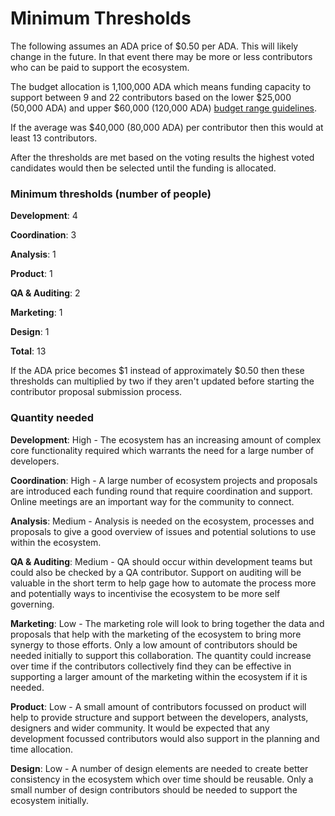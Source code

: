 # Minimum Thresholds

The following assumes an ADA price of $0.50 per ADA. This will likely change in the future. In that event there may be more or less contributors who can be paid to support the ecosystem.

The budget allocation is 1,100,000 ADA which means funding capacity to support between 9 and 22 contributors based on the lower $25,000 (50,000 ADA) and upper $60,000 (120,000 ADA) [budget range guidelines](../fund-7/budget-ranges.md). &#x20;

If the average was $40,000 (80,000 ADA) per contributor then this would at least 13 contributors.

After the thresholds are met based on the voting results the highest voted candidates would then be selected until the funding is allocated.

### Minimum thresholds (number of people)



**Development**: 4

**Coordination**: 3

**Analysis**: 1

**Product**: 1

**QA & Auditing**: 2

**Marketing**: 1

**Design**: 1

**Total**: 13



If the ADA price becomes $1 instead of approximately $0.50 then these thresholds can multiplied by two if they aren't updated before starting the contributor proposal submission process.



### Quantity needed

**Development**: High - The ecosystem has an increasing amount of complex core functionality required which warrants the need for a large number of developers.

**Coordination**: High - A large number of ecosystem projects and proposals are introduced each funding round that require coordination and support. Online meetings are an important way for the community to connect.

**Analysis**: Medium - Analysis is needed on the ecosystem, processes and proposals to give a good overview of issues and potential solutions to use within the ecosystem.

**QA & Auditing**: Medium - QA should occur within development teams but could also be checked by a QA contributor. Support on auditing will be valuable in the short term to help gage how to automate the process more and potentially ways to incentivise the ecosystem to be more self governing.

**Marketing**: Low - The marketing role will look to bring together the data and proposals that help with the marketing of the ecosystem to bring more synergy to those efforts. Only a low amount of contributors should be needed initially to support this collaboration. The quantity could increase over time if the contributors collectively find they can be effective in supporting a larger amount of the marketing within the ecosystem if it is needed.

**Product**: Low - A small amount of contributors focussed on product will help to provide structure and support between the developers, analysts, designers and wider community. It would be expected that any development focussed contributors would also support in the planning and time allocation.

**Design**: Low - A number of design elements are needed to create better consistency in the ecosystem which over time should be reusable. Only a small number of design contributors should be needed to support the ecosystem initially.

